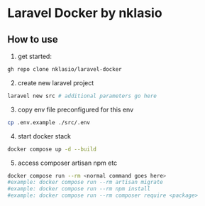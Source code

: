# Laravel Docker by nklasio

## How to use

1. get started:

```bash
gh repo clone nklasio/laravel-docker
```

2. create new laravel project

```bash
laravel new src # additional parameters go here
```

3. copy env file preconfigured for this env

```bash
cp .env.example ./src/.env
```

4. start docker stack

```bash
docker compose up -d --build
```

5. access composer artisan npm etc

```bash
docker compose run --rm <normal command goes here>
#example: docker compose run --rm artisan migrate
#example: docker compose run --rm npm install
#example: docker compose run --rm composer require <package>
```
